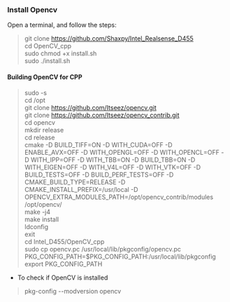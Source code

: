 ### Install Opencv
Open a terminal, and follow the steps:
> git clone https://github.com/Shaxpy/Intel_Realsense_D455 <br>
> cd OpenCV_cpp <br>
> sudo chmod +x install.sh <br>
> sudo ./install.sh <br>

#### Building OpenCV for CPP
> sudo -s <br>
> cd /opt <br>
> git clone https://github.com/Itseez/opencv.git <br>
> git clone https://github.com/Itseez/opencv_contrib.git <br>
> cd opencv <br>
> mkdir release <br>
> cd release <br>
> cmake -D BUILD_TIFF=ON -D WITH_CUDA=OFF -D ENABLE_AVX=OFF -D WITH_OPENGL=OFF -D WITH_OPENCL=OFF -D WITH_IPP=OFF -D WITH_TBB=ON -D BUILD_TBB=ON -D WITH_EIGEN=OFF -D WITH_V4L=OFF -D WITH_VTK=OFF -D BUILD_TESTS=OFF -D BUILD_PERF_TESTS=OFF -D CMAKE_BUILD_TYPE=RELEASE -D CMAKE_INSTALL_PREFIX=/usr/local -D OPENCV_EXTRA_MODULES_PATH=/opt/opencv_contrib/modules /opt/opencv/ <br>
> make -j4 <br>
> make install <br>
> ldconfig <br>
> exit <br>
> cd Intel_D455/OpenCV_cpp <br>
> sudo cp opencv.pc /usr/local/lib/pkgconfig/opencv.pc <br>
> PKG_CONFIG_PATH=$PKG_CONFIG_PATH:/usr/local/lib/pkgconfig <br>
> export PKG_CONFIG_PATH <br>

- To check if OpenCV is installed
> pkg-config --modversion opencv

